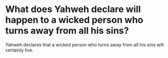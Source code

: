 # What does Yahweh declare will happen to a wicked person who turns away from all his sins?

Yahweh declares that a wicked person who turns away from all his sins will certainly live.
